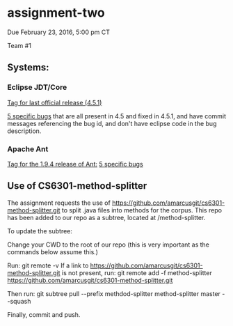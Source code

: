 # assignment-two

Due February 23, 2016, 5:00 pm CT

Team #1

## Systems:

### Eclipse JDT/Core

[Tag for last official release (4.5.1)](http://git.eclipse.org/c/jdt/eclipse.jdt.core.git/tag/?h=M20150904-0015)

[5 specific bugs](https://bugs.eclipse.org/bugs/buglist.cgi?bug_id=470506%2C470986%2C469753%2C471090%2C465566%20&bug_id_type=anyexact&columnlist=product%2Ccomponent%2Cassigned_to%2Cbug_status%2Cresolution%2Cshort_desc%2Cchangeddate&query_format=advanced)
that are all present in 4.5 and fixed in 4.5.1, and have commit messages referencing the bug id, and don't have eclipse code in the bug description.


### Apache Ant

[Tag for the 1.9.4 release of Ant:](https://github.com/apache/ant/commit/1c927b15af84cfce315a0ef6f4db60c7d47c2c50)
[5 specific bugs](https://bz.apache.org/bugzilla/buglist.cgi?bug_id=57965%2C58886%2C57789%2C57048%2C57822&bug_id_type=anyexact&bug_status=RESOLVED&product=Ant&query_format=advanced&resolution=FIXED&version=1.9.4)

## Use of CS6301-method-splitter

The assignment requests the use of https://github.com/amarcusgit/cs6301-method-splitter.git to split .java files into methods for the corpus.
This repo has been added to our repo as a subtree, located at /method-splitter.

To update the subtree:

Change your CWD to the root of our repo (this is very important as the commands below assume this.)

Run:
    git remote -v 
If a link to  https://github.com/amarcusgit/cs6301-method-splitter.git 
is not present, run:
    git remote add -f method-splitter  https://github.com/amarcusgit/cs6301-method-splitter.git

Then run:
    git subtree pull --prefix methdod-splitter method-splitter master --squash
	
Finally, commit and push.
